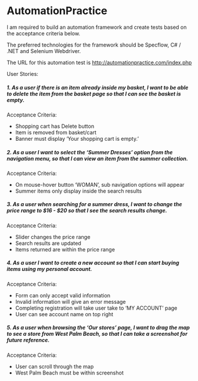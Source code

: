 # AutomationPractice
I am required to build an automation framework and create tests based on the acceptance criteria below.

The preferred technologies for the framework should be Specflow, C# / .NET and Selenium Webdriver.

The URL for this automation test is http://automationpractice.com/index.php

User Stories:
##### 1. As a user if there is an item already inside my basket, I want to be able to delete the item from the basket page so that I can see the basket is empty.
Acceptance Criteria:
* Shopping cart has Delete button
* Item is removed from basket/cart
* Banner must display ‘Your shopping cart is empty.’

##### 2. As a user I want to select the ‘Summer Dresses’ option from the navigation menu, so that I can view an item from the summer collection.
Acceptance Criteria:
* On mouse-hover button ‘WOMAN’, sub navigation options will appear
* Summer items only display inside the search results

##### 3. As a user when searching for a summer dress, I want to change the price range to $16 - $20 so that I see the search results change.
Acceptance Criteria:
* Slider changes the price range
* Search results are updated
* Items returned are within the price range

##### 4. As a user I want to create a new account so that I can start buying items using my personal account.
Acceptance Criteria:
* Form can only accept valid information
* Invalid information will give an error message
* Completing registration will take user take to ‘MY ACCOUNT’ page
* User can see account name on top right

##### 5. As a user when browsing the ‘Our stores’ page, I want to drag the map to see a store from West Palm Beach, so that I can take a screenshot for future reference.
Acceptance Criteria:
* User can scroll through the map
* West Palm Beach must be within screenshot

